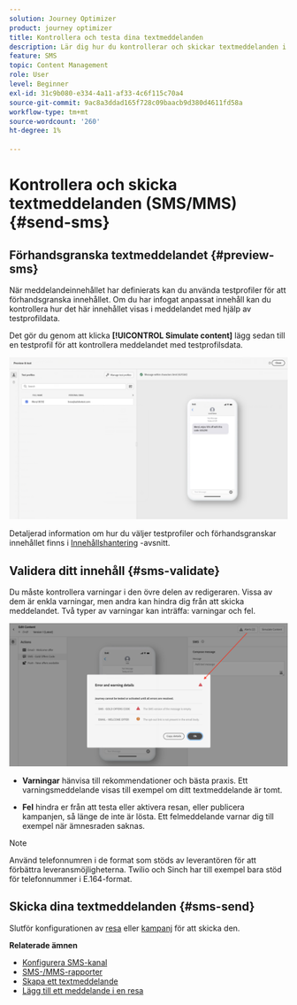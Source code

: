```yaml
---
solution: Journey Optimizer
product: journey optimizer
title: Kontrollera och testa dina textmeddelanden
description: Lär dig hur du kontrollerar och skickar textmeddelanden i Journey Optimizer
feature: SMS
topic: Content Management
role: User
level: Beginner
exl-id: 31c9b080-e334-4a11-af33-4c6f115c70a4
source-git-commit: 9ac8a3ddad165f728c09baacb9d380d4611fd58a
workflow-type: tm+mt
source-wordcount: '260'
ht-degree: 1%

---
```


# Kontrollera och skicka textmeddelanden (SMS/MMS) {#send-sms}

## Förhandsgranska textmeddelandet {#preview-sms}

När meddelandeinnehållet har definierats kan du använda testprofiler för att förhandsgranska innehållet. Om du har infogat anpassat innehåll kan du kontrollera hur det här innehållet visas i meddelandet med hjälp av testprofildata.

Det gör du genom att klicka **[!UICONTROL Simulate content]** lägg sedan till en testprofil för att kontrollera meddelandet med testprofilsdata.

![](assets/sms_preview_2.png)

Detaljerad information om hur du väljer testprofiler och förhandsgranskar innehållet finns i [Innehållshantering](../content-management/preview-test.md) -avsnitt.

## Validera ditt innehåll {#sms-validate}

Du måste kontrollera varningar i den övre delen av redigeraren. Vissa av dem är enkla varningar, men andra kan hindra dig från att skicka meddelandet. Två typer av varningar kan inträffa: varningar och fel.

![](assets/sms-alert-button.png)

* **Varningar** hänvisa till rekommendationer och bästa praxis. Ett varningsmeddelande visas till exempel om ditt textmeddelande är tomt.

* **Fel** hindra er från att testa eller aktivera resan, eller publicera kampanjen, så länge de inte är lösta. Ett felmeddelande varnar dig till exempel när ämnesraden saknas.


>[!NOTE]
>
> Använd telefonnumren i de format som stöds av leverantören för att förbättra leveransmöjligheterna. Twilio och Sinch har till exempel bara stöd för telefonnummer i E.164-format.

## Skicka dina textmeddelanden {#sms-send}

Slutför konfigurationen av [resa](../building-journeys/journey-gs.md) eller [kampanj](../campaigns/create-campaign.md) för att skicka den.

**Relaterade ämnen**

* [Konfigurera SMS-kanal](sms-configuration.md)
* [SMS-/MMS-rapporter](../reports/journey-global-report.md#sms-global)
* [Skapa ett textmeddelande](create-sms.md)
* [Lägg till ett meddelande i en resa](../building-journeys/journeys-message.md)
